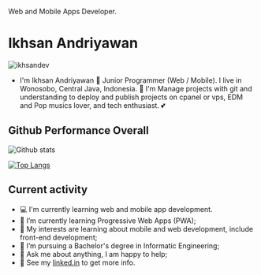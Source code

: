 Web and Mobile Apps Developer.

# Ikhsan Andriyawan
<p align="left"> <img src="https://komarev.com/ghpvc/?username=ikhsandev&label=Profile%20views&color=0e75b6&style=flat" alt="ikhsandev" /> </p>

* I'm Ikhsan Andriyawan 👨 Junior Programmer (Web / Mobile). I live in Wonosobo, Central Java, Indonesia. 🙌 I'm Manage projects with git and understanding to deploy and publish projects on cpanel or vps, EDM and Pop musics lover, and tech enthusiast. 💕

## Github Performance Overall

![Github stats](https://ikhsandev-github-stats.vercel.app/api?username=ikhsandev&show_icons=true&theme=radical)

[![Top Langs](https://ikhsandev-github-stats.vercel.app/api/top-langs/?username=ikhsandev)](https://github.com/ikhsandev/github-readme-stats)

## Current activity

- 💻 I'm currently learning web and mobile app development.
- 📖 I’m currently learning Progressive Web Apps (PWA);
- 🤔 My interests are learning about mobile and web development, include front-end development;
- 💼 I’m pursuing a Bachelor's degree in Informatic Engineering;
- 💬 Ask me about anything, I am happy to help;
- 📝 See my <a href="https://www.linkedin.com/in/ikhsan-andriyawan/">linked.in</a> to get more info.
